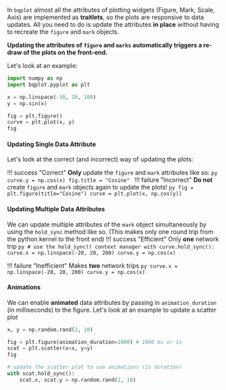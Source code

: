 In `bqplot` almost all the attributes of plotting widgets (Figure, Mark, Scale, Axis) are implemented as __traitlets__, so the plots are responsive to data updates. All you need to do is update the attributes __in place__ without having to recreate the `figure` and `mark` objects. 

__Updating the attributes of `figure` and `marks` automatically triggers a re-draw of the plots on the front-end.__

Let's look at an example:

```py
import numpy as np
import bqplot.pyplot as plt

x = np.linspace(-10, 10, 100)
y = np.sin(x)

fig = plt.figure()
curve = plt.plot(x, y)
fig
```

#### Updating Single Data Attribute
Let's look at the correct (and incorrect) way of updating the plots:

!!! success "Correct"
    __Only__ update the `figure` and `mark` attributes like so:
    ```py
    curve.y = np.cos(x)
    fig.title = "Cosine"
    ```
!!! failure "Incorrect"
    __Do not__ create `figure` and `mark` objects again to update the plots!
    ```py
    fig = plt.figure(title="Cosine")
    curve = plt.plot(x, np.cos(y))
    ```

#### Updating Multiple Data Attributes
We can update multiple attributes of the `mark` object simultaneously by using the `hold_sync` method like so. (This makes only one round trip from the python kernel to the front end)
!!! success "Efficient"
    Only __one__ network trip
    ```py
    # use the hold_sync() context manager
    with curve.hold_sync():
        curve.x = np.linspace(-20, 20, 200)
        curve.y = np.cos(x)
    ```

!!! failure "Inefficient"
    Makes __two__ network trips
    ```py
    curve.x = np.linspace(-20, 20, 200)
    curve.y = np.cos(x)
    ```

#### Animations
We can enable __animated__ data attributes by passing in `animation_duration` (in milliseconds) to the figure. Let's look at an example to update a scatter plot

```py hl_lines="3"
x, y = np.random.rand(2, 10)

fig = plt.figure(animation_duration=1000) # 1000 ms or 1s
scat = plt.scatter(x=x, y=y)
fig
```

```py
# update the scatter plot to use animations (1s duration)
with scat.hold_sync():
    scat.x, scat.y = np.random.rand(2, 10)
```